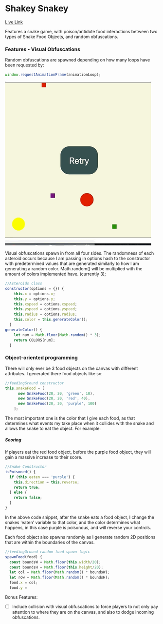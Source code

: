 
# Shakey Snakey

[Live Link](https://mrmoeee.github.io/shakey_snakey/)

Features a snake game, with poison/antidote food interactions between two types of Snake Food Objects, and random obfuscations.


### Features - Visual Obfuscations
Random obfuscations are spawned depending on how many loops have been requested by:
```js
window.requestAnimationFrame(animationLoop);
```
![](images/snakey.gif)

Visual obfuscations spawn in from all four sides.
The randomness of each asteroid occurs because I am passing in options hash to the constructor with predetermined values that are generated similarly to how I am generating a random color.
Math.random() will be multiplied with the amount of colors implemented have. (currently 3);

```js
//Asteroids class
constructor(options = {}) {
    this.x = options.x;
    this.y = options.y;
    this.xspeed = options.xspeed;
    this.yspeed = options.yspeed;
    this.radius = options.radius;
    this.color = this.generateColor();
  }
generateColor() {
    let num = Math.floor(Math.random() * 3);
    return COLORS[num];
  }
```
### Object-oriented programming


There will only ever be 3 food objects on the canvas with different attributes. I generated there food objects like so:
```js
//feedingGround constructor
this.snakeFood = [
      new SnakeFood(20, 20, 'green', 10),
      new SnakeFood(20, 20, 'red', 40),
      new SnakeFood(20, 20, 'purple', 100)
    ];
```
The most important one is the color that I give each food, as that determines what events my take place when it collides with the snake and allows the snake to eat the object. For example:

##### Scoring
If players eat the red food object, before the purple food object, they will gain a massive increase to their score.
```js
//Snake Constructor
isPoisoned() {
  if (this.eaten === 'purple') {
    this.direction = this.reverse;
    return true;
  } else {
    return false;
  }
}
```
In the above code snippet, after the snake eats a food object, I change the snakes 'eaten' variable to that color, and the color determines what happens, in this case purple is poisonous, and will reverse your controls.

Each food object also spawns randomly as I generate random 2D positions that are within the boundaries of the canvas.
```js
//feedingGround random food spawn logic
spawnFood(food) {
  const boundsW = Math.floor(this.width/20);
  const boundsH = Math.floor(this.height/20);
  let col = Math.floor(Math.random() * boundsW);
  let row = Math.floor(Math.random() * boundsH);
  food.x = col;
  food.y =
```

Bonus Features:
- [ ] Include collision with visual obfuscations to force players to not only pay attention to where they are on the canvas, and also to dodge incoming obfuscations.
